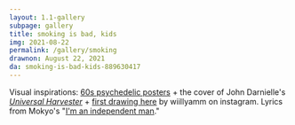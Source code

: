 ```yaml
---
layout: 1.1-gallery
subpage: gallery
title: smoking is bad, kids
img: 2021-08-22
permalink: /gallery/smoking
drawnon: August 22, 2021
da: smoking-is-bad-kids-889630417
---
```

Visual inspirations: <a href="https://www.youtube.com/watch?v=9vuqI2v2IRs" target="_blank">60s psychedelic posters</a> + the cover of John Darnielle's <a href="https://us.macmillan.com/books/9781250159991" target="_blank"><i>Universal Harvester</i></a> + <a href="https://www.instagram.com/p/CMxnHu6lNEN/" target="_blank">first drawing here</a> by wiillyamm on instagram. Lyrics from Mokyo's "<a href=" https://www.youtube.com/watch?v=Z8zyJFHMdDg" target="_blank">I'm an independent man</a>."